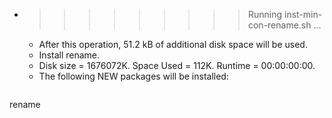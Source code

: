 * >>>>>>>>> Running inst-min-con-rename.sh ...
  * After this operation, 51.2 kB of additional disk space will be used.
  * Install rename.
  * Disk size = 1676072K. Space Used = 112K. Runtime = 00:00:00:00.
  * The following NEW packages will be installed:
  ```bash
rename
  ```
